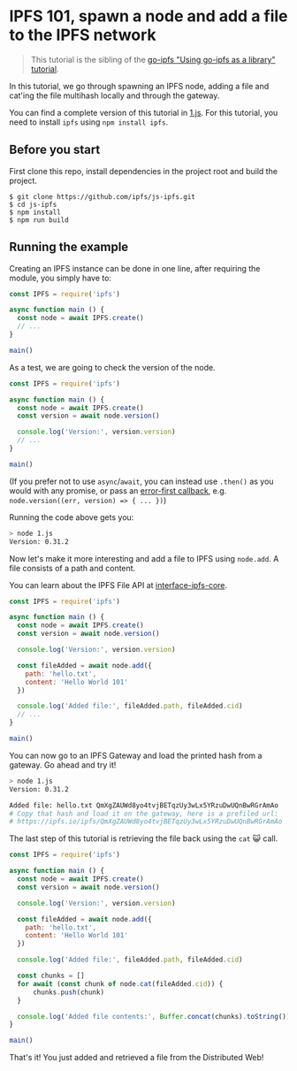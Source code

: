 # IPFS 101, spawn a node and add a file to the IPFS network

> This tutorial is the sibling of the [go-ipfs "Using go-ipfs as a library" tutorial](https://github.com/ipfs/go-ipfs/tree/master/docs/examples/go-ipfs-as-a-library).

In this tutorial, we go through spawning an IPFS node, adding a file and cat'ing the file multihash locally and through the gateway.

You can find a complete version of this tutorial in [1.js](./1.js). For this tutorial, you need to install `ipfs` using `npm install ipfs`.

## Before you start

First clone this repo, install dependencies in the project root and build the project.

```console
$ git clone https://github.com/ipfs/js-ipfs.git
$ cd js-ipfs
$ npm install
$ npm run build
```

## Running the example

Creating an IPFS instance can be done in one line, after requiring the module, you simply have to:

```js
const IPFS = require('ipfs')

async function main () {
  const node = await IPFS.create()
  // ...
}

main()
```

As a test, we are going to check the version of the node.

```js
const IPFS = require('ipfs')

async function main () {
  const node = await IPFS.create()
  const version = await node.version()

  console.log('Version:', version.version)
  // ...
}

main()
```

(If you prefer not to use `async`/`await`, you can instead use `.then()` as you would with any promise, or pass an [error-first callback](https://nodejs.org/api/errors.html#errors_error_first_callbacks), e.g. `node.version((err, version) => { ... })`)

Running the code above gets you:

```bash
> node 1.js
Version: 0.31.2
```

Now let's make it more interesting and add a file to IPFS using `node.add`. A file consists of a path and content.

You can learn about the IPFS File API at [interface-ipfs-core](https://github.com/ipfs/js-ipfs/blob/master/packages/interface-ipfs-core/SPEC/FILES.md).

```js
const IPFS = require('ipfs')

async function main () {
  const node = await IPFS.create()
  const version = await node.version()

  console.log('Version:', version.version)

  const fileAdded = await node.add({
    path: 'hello.txt',
    content: 'Hello World 101'
  })

  console.log('Added file:', fileAdded.path, fileAdded.cid)
  // ...
}

main()
```

You can now go to an IPFS Gateway and load the printed hash from a gateway. Go ahead and try it!

```bash
> node 1.js
Version: 0.31.2

Added file: hello.txt QmXgZAUWd8yo4tvjBETqzUy3wLx5YRzuDwUQnBwRGrAmAo
# Copy that hash and load it on the gateway, here is a prefiled url:
# https://ipfs.io/ipfs/QmXgZAUWd8yo4tvjBETqzUy3wLx5YRzuDwUQnBwRGrAmAo
```

The last step of this tutorial is retrieving the file back using the `cat` 😺 call.

```js
const IPFS = require('ipfs')

async function main () {
  const node = await IPFS.create()
  const version = await node.version()

  console.log('Version:', version.version)

  const fileAdded = await node.add({
    path: 'hello.txt',
    content: 'Hello World 101'
  })

  console.log('Added file:', fileAdded.path, fileAdded.cid)

  const chunks = []
  for await (const chunk of node.cat(fileAdded.cid)) {
      chunks.push(chunk)
  }

  console.log('Added file contents:', Buffer.concat(chunks).toString())
}

main()
```

That's it! You just added and retrieved a file from the Distributed Web!
